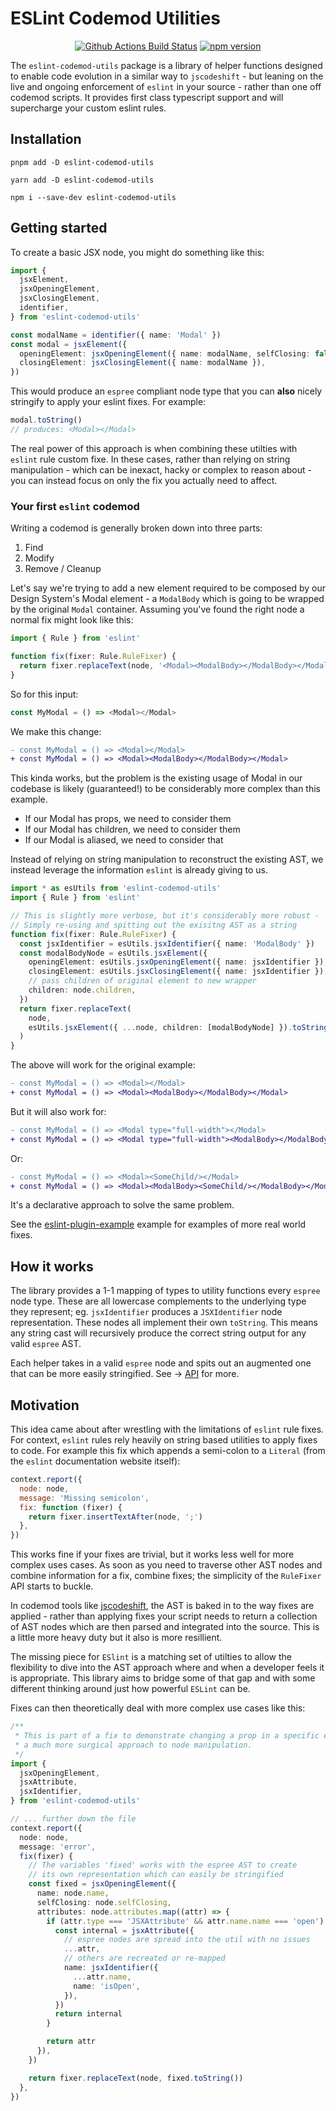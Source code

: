 # ESLint Codemod Utilities

<p align="center">
  <a href="https://github.com/DarkPurple141/eslint-codemod-utils/actions/workflows/build-test.yml">
    <img alt="Github Actions Build Status" src="https://img.shields.io/github/workflow/status/DarkPurple141/eslint-codemod-utils/CI%20Build%20&%20Testing?style=flat-square"></a>
  <a href="https://www.npmjs.com/package/eslint-codemod-utils">
    <img alt="npm version" src="https://img.shields.io/npm/v/eslint-codemod-utils?style=flat-square"></a>
</p>

The `eslint-codemod-utils` package is a library of helper functions designed to enable code evolution in a similar way to `jscodeshift` - but leaning on the live and ongoing enforcement of `eslint` in your source - rather than one off codemod scripts. It provides first class typescript support and will supercharge your custom eslint rules.

## Installation

```
pnpm add -D eslint-codemod-utils
```

```
yarn add -D eslint-codemod-utils
```

```
npm i --save-dev eslint-codemod-utils
```

## Getting started

To create a basic JSX node, you might do something like this:

```ts
import {
  jsxElement,
  jsxOpeningElement,
  jsxClosingElement,
  identifier,
} from 'eslint-codemod-utils'

const modalName = identifier({ name: 'Modal' })
const modal = jsxElement({
  openingElement: jsxOpeningElement({ name: modalName, selfClosing: false }),
  closingElement: jsxClosingElement({ name: modalName }),
})
```

This would produce an `espree` compliant node type that you can **also** nicely stringify to apply your eslint
fixes. For example:

```ts
modal.toString()
// produces: <Modal></Modal>
```

The real power of this approach is when combining these utilties with `eslint` rule custom fixe. In these cases, rather than
relying on string manipulation - which can be inexact, hacky or complex to reason about - you can instead focus on only the fix you actually need to affect.

### Your first `eslint` codemod

Writing a codemod is generally broken down into three parts:

1. Find
2. Modify
3. Remove / Cleanup

Let's say we're trying to add a new element required to be composed by our Design System's Modal element - a `ModalBody` which is going to
be wrapped by the original `Modal` container. Assuming you've found the right node a normal fix might look like this:

```ts
import { Rule } from 'eslint'

function fix(fixer: Rule.RuleFixer) {
  return fixer.replaceText(node, '<Modal><ModalBody></ModalBody></Modal>')
}
```

So for this input:

```ts
const MyModal = () => <Modal></Modal>
```

We make this change:

```diff
- const MyModal = () => <Modal></Modal>
+ const MyModal = () => <Modal><ModalBody></ModalBody></Modal>
```

This kinda works, but the problem is the existing usage of Modal in our codebase is likely (guaranteed!) to be considerably more complex than
this example.

- If our Modal has props, we need to consider them
- If our Modal has children, we need to consider them
- If our Modal is aliased, we need to consider that

Instead of relying on string manipulation to reconstruct the existing AST, we instead leverage the information `eslint` is already giving to us.

```ts
import * as esUtils from 'eslint-codemod-utils'
import { Rule } from 'eslint'

// This is slightly more verbose, but it's considerably more robust -
// Simply re-using and spitting out the exisitng AST as a string
function fix(fixer: Rule.RuleFixer) {
  const jsxIdentifier = esUtils.jsxIdentifier({ name: 'ModalBody' })
  const modalBodyNode = esUtils.jsxElement({
    openingElement: esUtils.jsxOpeningElement({ name: jsxIdentifier }),
    closingElement: esUtils.jsxClosingElement({ name: jsxIdentifier }),
    // pass children of original element to new wrapper
    children: node.children,
  })
  return fixer.replaceText(
    node,
    esUtils.jsxElement({ ...node, children: [modalBodyNode] }).toString()
  )
}
```

The above will work for the original example:

```diff
- const MyModal = () => <Modal></Modal>
+ const MyModal = () => <Modal><ModalBody></ModalBody></Modal>
```

But it will also work for:

```diff
- const MyModal = () => <Modal type="full-width"></Modal>
+ const MyModal = () => <Modal type="full-width"><ModalBody></ModalBody></Modal>
```

Or:

```diff
- const MyModal = () => <Modal><SomeChild/></Modal>
+ const MyModal = () => <Modal><ModalBody><SomeChild/></ModalBody></Modal>
```

It's a declarative approach to solve the same problem.

See the [eslint-plugin-example](packages/eslint-plugin-example) example for examples of more real world fixes.

## How it works

The library provides a 1-1 mapping of types to utility functions every `espree` node type. These are all lowercase complements to the underlying type they represent;
eg. `jsxIdentifier` produces a `JSXIdentifier` node representation. These nodes all implement their own `toString`. This means any string cast will recursively produce the correct string output for any valid `espree` AST.

Each helper takes in a valid `espree` node and spits out an augmented one that can be more easily stringified. See -> [API](API.md) for more.

## Motivation

This idea came about after wrestling with the limitations of `eslint` rule fixes. For context, `eslint` rules rely heavily on string based utilities to apply
fixes to code. For example this fix which appends a semi-colon to a `Literal` (from the `eslint` documentation website itself):

```js
context.report({
  node: node,
  message: 'Missing semicolon',
  fix: function (fixer) {
    return fixer.insertTextAfter(node, ';')
  },
})
```

This works fine if your fixes are trivial, but it works less well for more complex uses cases. As soon as you need to traverse other AST nodes and combine information for a fix, combine fixes; the simplicity of the `RuleFixer` API starts to buckle.

In codemod tools like [jscodeshift](https://github.com/facebook/jscodeshift), the AST is baked in to the way fixes are applied - rather than applying fixes your script needs to return a collection of AST nodes which are then parsed and integrated into the source. This is a little more heavy duty but it also is more resillient.

The missing piece for `ESlint` is a matching set of utilties to allow the flexibility to dive into the AST approach where and when a developer feels it is appropriate.
This library aims to bridge some of that gap and with some different thinking around just how powerful `ESLint` can be.

Fixes can then theoretically deal with more complex use cases like this:

```ts
/**
 * This is part of a fix to demonstrate changing a prop in a specific element with
 * a much more surgical approach to node manipulation.
 */
import {
  jsxOpeningElement,
  jsxAttribute,
  jsxIdentifier,
} from 'eslint-codemod-utils'

// ... further down the file
context.report({
  node: node,
  message: 'error',
  fix(fixer) {
    // The variables 'fixed' works with the espree AST to create
    // its own representation which can easily be stringified
    const fixed = jsxOpeningElement({
      name: node.name,
      selfClosing: node.selfClosing,
      attributes: node.attributes.map((attr) => {
        if (attr.type === 'JSXAttribute' && attr.name.name === 'open') {
          const internal = jsxAttribute({
            // espree nodes are spread into the util with no issues
            ...attr,
            // others are recreated or re-mapped
            name: jsxIdentifier({
              ...attr.name,
              name: 'isOpen',
            }),
          })
          return internal
        }

        return attr
      }),
    })

    return fixer.replaceText(node, fixed.toString())
  },
})
```
